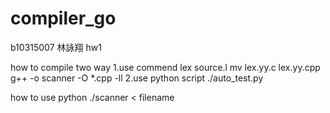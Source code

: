 # compiler_go
b10315007
林詠翔
hw1


how to compile
	two way
	1.use commend
		lex source.l
		mv lex.yy.c lex.yy.cpp
		g++ -o scanner -O *.cpp -ll
	2.use python script
		./auto_test.py

how to use 
	python ./scanner < filename